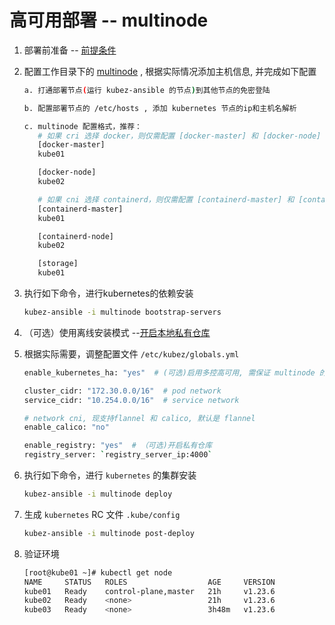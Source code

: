# 高可用部署 -- multinode

1. 部署前准备 -- [前提条件](prerequisites.md)

2. 配置工作目录下的 [multinode](https://github.com/caoyingjunz/kubez-ansible/blob/master/ansible/inventory/multinode) , 根据实际情况添加主机信息, 并完成如下配置

    ``` bash
    a. 打通部署节点(运行 kubez-ansible 的节点)到其他节点的免密登陆

    b. 配置部署节点的 /etc/hosts , 添加 kubernetes 节点的ip和主机名解析

    c. multinode 配置格式，推荐：
       # 如果 cri 选择 docker，则仅需配置 [docker-master] 和 [docker-node]
       [docker-master]
       kube01

       [docker-node]
       kube02

       # 如果 cni 选择 containerd，则仅需配置 [containerd-master] 和 [containerd-node]
       [containerd-master]
       kube01

       [containerd-node]
       kube02

       [storage]
       kube01
    ```

3. 执行如下命令，进行kubernetes的依赖安装

    ``` bash
    kubez-ansible -i multinode bootstrap-servers
    ```

4. （可选）使用离线安装模式 --[开启本地私有仓库](setup-registry.md)

5. 根据实际需要，调整配置文件 `/etc/kubez/globals.yml`

    ```bash
    enable_kubernetes_ha: "yes"  # (可选)启用多控高可用, 需保证 multinode 的 control 组为奇数

    cluster_cidr: "172.30.0.0/16"  # pod network
    service_cidr: "10.254.0.0/16"  # service network

    # network cni, 现支持flannel 和 calico, 默认是 flannel
    enable_calico: "no"

    enable_registry: "yes"  # （可选)开启私有仓库
    registry_server: `registry_server_ip:4000`
    ```

6. 执行如下命令，进行 `kubernetes` 的集群安装

    ``` bash
    kubez-ansible -i multinode deploy
    ```

7. 生成 `kubernetes` RC 文件 `.kube/config`
   ``` bash
   kubez-ansible -i multinode post-deploy
   ```

8. 验证环境
   ```bash
   [root@kube01 ~]# kubectl get node
   NAME     STATUS   ROLES                  AGE     VERSION
   kube01   Ready    control-plane,master   21h     v1.23.6
   kube02   Ready    <none>                 21h     v1.23.6
   kube03   Ready    <none>                 3h48m   v1.23.6
   ```
